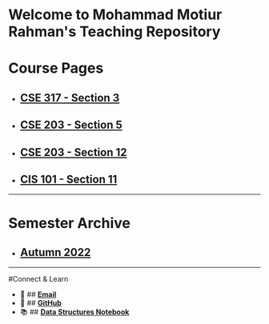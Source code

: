 # Welcome to Mohammad Motiur Rahman's Teaching Repository

# Course Pages
- ## [**CSE 317** - Section 3](https://mohammadmotiurrahman.github.io/cse317_3)
- ## [**CSE 203** - Section 5](https://mohammadmotiurrahman.github.io/cse203_5)
- ## [**CSE 203** - Section 12](https://mohammadmotiurrahman.github.io/cse203_12)
- ## [**CIS 101** - Section 11](https://mohammadmotiurrahman.github.io/cis101_11)

---

# Semester Archive
- ## [**Autumn 2022**](https://mohammadmotiurrahman.github.io/autumn2022)

---

#Connect & Learn
-  📧 ## [**Email**](mailto:mohammadmotiurrahman@gmail.com)
-  📁 ## [**GitHub**](https://github.com/mohammadmotiurrahman)
-  📚 ## [**Data Structures Notebook**](https://colab.research.google.com/drive/1UxLPRVgJe6Cleeqv3b59vl9fHWnk4ar5?usp=sharing)
